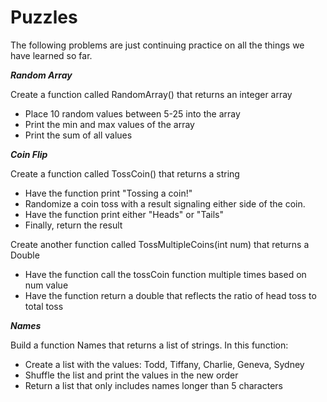 # Puzzles
The following problems are just continuing practice on all the things we have learned so far.

***Random  Array***

Create a function called RandomArray() that returns an integer array

* Place 10 random values between 5-25 into the array
* Print the min and max values of the array
* Print the sum of all values

***Coin Flip***

Create a function called TossCoin() that returns a string

* Have the function print "Tossing a coin!"
* Randomize a coin toss with a result signaling either side of the coin. 
* Have the function print either "Heads" or "Tails"
* Finally, return the result

Create another function called TossMultipleCoins(int num) that returns a Double

* Have the function call the tossCoin function multiple times based on num value
* Have the function return a double that reflects the ratio of head toss to total toss

***Names***

Build a function Names that returns a list of strings. In this function:

* Create a list with the values: Todd, Tiffany, Charlie, Geneva, Sydney
* Shuffle the list and print the values in the new order
* Return a list that only includes names longer than 5 characters